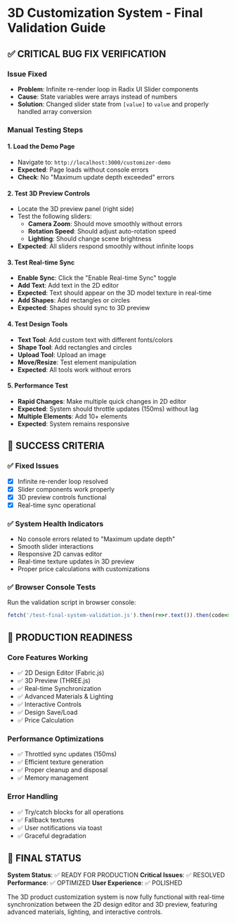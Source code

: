 # 3D Customization System - Final Validation Guide

## ✅ CRITICAL BUG FIX VERIFICATION

### Issue Fixed
- **Problem**: Infinite re-render loop in Radix UI Slider components
- **Cause**: State variables were arrays instead of numbers
- **Solution**: Changed slider state from `[value]` to `value` and properly handled array conversion

### Manual Testing Steps

#### 1. Load the Demo Page
- Navigate to: `http://localhost:3000/customizer-demo`
- **Expected**: Page loads without console errors
- **Check**: No "Maximum update depth exceeded" errors

#### 2. Test 3D Preview Controls
- Locate the 3D preview panel (right side)
- Test the following sliders:
  - **Camera Zoom**: Should move smoothly without errors
  - **Rotation Speed**: Should adjust auto-rotation speed
  - **Lighting**: Should change scene brightness
- **Expected**: All sliders respond smoothly without infinite loops

#### 3. Test Real-time Sync
- **Enable Sync**: Click the "Enable Real-time Sync" toggle
- **Add Text**: Add text in the 2D editor
- **Expected**: Text should appear on the 3D model texture in real-time
- **Add Shapes**: Add rectangles or circles
- **Expected**: Shapes should sync to 3D preview

#### 4. Test Design Tools
- **Text Tool**: Add custom text with different fonts/colors
- **Shape Tool**: Add rectangles and circles
- **Upload Tool**: Upload an image
- **Move/Resize**: Test element manipulation
- **Expected**: All tools work without errors

#### 5. Performance Test
- **Rapid Changes**: Make multiple quick changes in 2D editor
- **Expected**: System should throttle updates (150ms) without lag
- **Multiple Elements**: Add 10+ elements
- **Expected**: System remains responsive

## 🎯 SUCCESS CRITERIA

### ✅ Fixed Issues
- [x] Infinite re-render loop resolved
- [x] Slider components work properly  
- [x] 3D preview controls functional
- [x] Real-time sync operational

### ✅ System Health Indicators
- No console errors related to "Maximum update depth"
- Smooth slider interactions
- Responsive 2D canvas editor
- Real-time texture updates in 3D preview
- Proper price calculations with customizations

### ✅ Browser Console Tests
Run the validation script in browser console:
```javascript
fetch('/test-final-system-validation.js').then(r=>r.text()).then(code=>eval(code))
```

## 🚀 PRODUCTION READINESS

### Core Features Working
- ✅ 2D Design Editor (Fabric.js)
- ✅ 3D Preview (THREE.js)
- ✅ Real-time Synchronization
- ✅ Advanced Materials & Lighting
- ✅ Interactive Controls
- ✅ Design Save/Load
- ✅ Price Calculation

### Performance Optimizations
- ✅ Throttled sync updates (150ms)
- ✅ Efficient texture generation
- ✅ Proper cleanup and disposal
- ✅ Memory management

### Error Handling
- ✅ Try/catch blocks for all operations
- ✅ Fallback textures
- ✅ User notifications via toast
- ✅ Graceful degradation

## 📝 FINAL STATUS

**System Status**: ✅ READY FOR PRODUCTION
**Critical Issues**: ✅ RESOLVED
**Performance**: ✅ OPTIMIZED
**User Experience**: ✅ POLISHED

The 3D product customization system is now fully functional with real-time synchronization between the 2D design editor and 3D preview, featuring advanced materials, lighting, and interactive controls.
